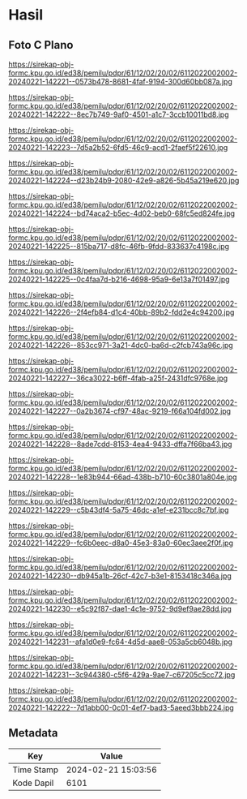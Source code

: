 # Hasil

## Foto C Plano

https://sirekap-obj-formc.kpu.go.id/ed38/pemilu/pdpr/61/12/02/20/02/6112022002002-20240221-142221--0573b478-8681-4faf-9194-300d60bb087a.jpg

https://sirekap-obj-formc.kpu.go.id/ed38/pemilu/pdpr/61/12/02/20/02/6112022002002-20240221-142222--8ec7b749-9af0-4501-a1c7-3ccb10011bd8.jpg

https://sirekap-obj-formc.kpu.go.id/ed38/pemilu/pdpr/61/12/02/20/02/6112022002002-20240221-142223--7d5a2b52-6fd5-46c9-acd1-2faef5f22610.jpg

https://sirekap-obj-formc.kpu.go.id/ed38/pemilu/pdpr/61/12/02/20/02/6112022002002-20240221-142224--d23b24b9-2080-42e9-a826-5b45a219e620.jpg

https://sirekap-obj-formc.kpu.go.id/ed38/pemilu/pdpr/61/12/02/20/02/6112022002002-20240221-142224--bd74aca2-b5ec-4d02-beb0-68fc5ed824fe.jpg

https://sirekap-obj-formc.kpu.go.id/ed38/pemilu/pdpr/61/12/02/20/02/6112022002002-20240221-142225--815ba717-d8fc-46fb-9fdd-833637c4198c.jpg

https://sirekap-obj-formc.kpu.go.id/ed38/pemilu/pdpr/61/12/02/20/02/6112022002002-20240221-142225--0c4faa7d-b216-4698-95a9-6e13a7f01497.jpg

https://sirekap-obj-formc.kpu.go.id/ed38/pemilu/pdpr/61/12/02/20/02/6112022002002-20240221-142226--2f4efb84-d1c4-40bb-89b2-fdd2e4c94200.jpg

https://sirekap-obj-formc.kpu.go.id/ed38/pemilu/pdpr/61/12/02/20/02/6112022002002-20240221-142226--853cc971-3a21-4dc0-ba6d-c2fcb743a96c.jpg

https://sirekap-obj-formc.kpu.go.id/ed38/pemilu/pdpr/61/12/02/20/02/6112022002002-20240221-142227--36ca3022-b6ff-4fab-a25f-2431dfc9768e.jpg

https://sirekap-obj-formc.kpu.go.id/ed38/pemilu/pdpr/61/12/02/20/02/6112022002002-20240221-142227--0a2b3674-cf97-48ac-9219-f66a104fd002.jpg

https://sirekap-obj-formc.kpu.go.id/ed38/pemilu/pdpr/61/12/02/20/02/6112022002002-20240221-142228--8ade7cdd-8153-4ea4-9433-dffa7f66ba43.jpg

https://sirekap-obj-formc.kpu.go.id/ed38/pemilu/pdpr/61/12/02/20/02/6112022002002-20240221-142228--1e83b944-66ad-438b-b710-60c3801a804e.jpg

https://sirekap-obj-formc.kpu.go.id/ed38/pemilu/pdpr/61/12/02/20/02/6112022002002-20240221-142229--c5b43df4-5a75-46dc-a1ef-e231bcc8c7bf.jpg

https://sirekap-obj-formc.kpu.go.id/ed38/pemilu/pdpr/61/12/02/20/02/6112022002002-20240221-142229--fc6b0eec-d8a0-45e3-83a0-60ec3aee2f0f.jpg

https://sirekap-obj-formc.kpu.go.id/ed38/pemilu/pdpr/61/12/02/20/02/6112022002002-20240221-142230--db945a1b-26cf-42c7-b3e1-8153418c346a.jpg

https://sirekap-obj-formc.kpu.go.id/ed38/pemilu/pdpr/61/12/02/20/02/6112022002002-20240221-142230--e5c92f87-dae1-4c1e-9752-9d9ef9ae28dd.jpg

https://sirekap-obj-formc.kpu.go.id/ed38/pemilu/pdpr/61/12/02/20/02/6112022002002-20240221-142231--afa1d0e9-fc64-4d5d-aae8-053a5cb6048b.jpg

https://sirekap-obj-formc.kpu.go.id/ed38/pemilu/pdpr/61/12/02/20/02/6112022002002-20240221-142231--3c944380-c5f6-429a-9ae7-c67205c5cc72.jpg

https://sirekap-obj-formc.kpu.go.id/ed38/pemilu/pdpr/61/12/02/20/02/6112022002002-20240221-142222--7d1abb00-0c01-4ef7-bad3-5aeed3bbb224.jpg


## Metadata

| Key        | Value               |
| ---------- | ------------------- |
| Time Stamp | 2024-02-21 15:03:56 |
| Kode Dapil | 6101                |



